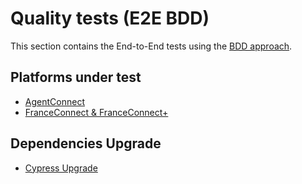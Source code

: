 # Quality tests (E2E BDD)

This section contains the End-to-End tests using the [BDD approach](https://en.wikipedia.org/wiki/Behavior-driven_development).

## Platforms under test

- [AgentConnect](./fca/README.md)
- [FranceConnect & FranceConnect+](./fcp/README.md)

## Dependencies Upgrade

- [Cypress Upgrade](./_doc/UPGRADE.md)